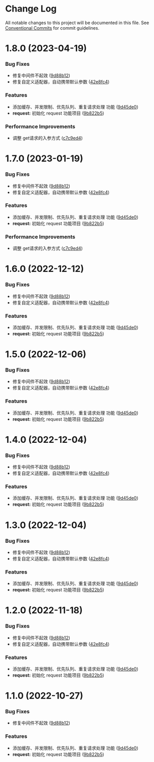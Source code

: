# Change Log

All notable changes to this project will be documented in this file.
See [Conventional Commits](https://conventionalcommits.org) for commit guidelines.

# 1.8.0 (2023-04-19)


### Bug Fixes

* 修复中间件不起效 ([9d88b12](https://github.com/assits/bro/commit/9d88b12d4086b9bc3edfbc0088f6d2098450c6e5))
* 修复自定义适配器，自动携带默认参数 ([42e8fc4](https://github.com/assits/bro/commit/42e8fc4f33771aac45b9843cb016956d18dd2f99))


### Features

* 添加缓存、并发限制、优先队列、重复请求处理 功能 ([9d45de0](https://github.com/assits/bro/commit/9d45de0e3719994ef2a4fcfc9a15f9d4488180c7))
* **request:** 初始化 request 功能项目 ([9b822b5](https://github.com/assits/bro/commit/9b822b529484feb37802692dd760b95a57dabe2f))


### Performance Improvements

* 调整 get请求的入参方式 ([c7c9ed4](https://github.com/assits/bro/commit/c7c9ed4b573e0e1075b0d1305443295c379ece3d))





# 1.7.0 (2023-01-19)


### Bug Fixes

* 修复中间件不起效 ([9d88b12](https://github.com/assits/bro/commit/9d88b12d4086b9bc3edfbc0088f6d2098450c6e5))
* 修复自定义适配器，自动携带默认参数 ([42e8fc4](https://github.com/assits/bro/commit/42e8fc4f33771aac45b9843cb016956d18dd2f99))


### Features

* 添加缓存、并发限制、优先队列、重复请求处理 功能 ([9d45de0](https://github.com/assits/bro/commit/9d45de0e3719994ef2a4fcfc9a15f9d4488180c7))
* **request:** 初始化 request 功能项目 ([9b822b5](https://github.com/assits/bro/commit/9b822b529484feb37802692dd760b95a57dabe2f))


### Performance Improvements

* 调整 get请求的入参方式 ([c7c9ed4](https://github.com/assits/bro/commit/c7c9ed4b573e0e1075b0d1305443295c379ece3d))






# 1.6.0 (2022-12-12)


### Bug Fixes

* 修复中间件不起效 ([9d88b12](https://github.com/assits/bro/commit/9d88b12d4086b9bc3edfbc0088f6d2098450c6e5))
* 修复自定义适配器，自动携带默认参数 ([42e8fc4](https://github.com/assits/bro/commit/42e8fc4f33771aac45b9843cb016956d18dd2f99))


### Features

* 添加缓存、并发限制、优先队列、重复请求处理 功能 ([9d45de0](https://github.com/assits/bro/commit/9d45de0e3719994ef2a4fcfc9a15f9d4488180c7))
* **request:** 初始化 request 功能项目 ([9b822b5](https://github.com/assits/bro/commit/9b822b529484feb37802692dd760b95a57dabe2f))





# 1.5.0 (2022-12-06)


### Bug Fixes

* 修复中间件不起效 ([9d88b12](https://github.com/assits/bro/commit/9d88b12d4086b9bc3edfbc0088f6d2098450c6e5))
* 修复自定义适配器，自动携带默认参数 ([42e8fc4](https://github.com/assits/bro/commit/42e8fc4f33771aac45b9843cb016956d18dd2f99))


### Features

* 添加缓存、并发限制、优先队列、重复请求处理 功能 ([9d45de0](https://github.com/assits/bro/commit/9d45de0e3719994ef2a4fcfc9a15f9d4488180c7))
* **request:** 初始化 request 功能项目 ([9b822b5](https://github.com/assits/bro/commit/9b822b529484feb37802692dd760b95a57dabe2f))





# 1.4.0 (2022-12-04)


### Bug Fixes

* 修复中间件不起效 ([9d88b12](https://github.com/assits/bro/commit/9d88b12d4086b9bc3edfbc0088f6d2098450c6e5))
* 修复自定义适配器，自动携带默认参数 ([42e8fc4](https://github.com/assits/bro/commit/42e8fc4f33771aac45b9843cb016956d18dd2f99))


### Features

* 添加缓存、并发限制、优先队列、重复请求处理 功能 ([9d45de0](https://github.com/assits/bro/commit/9d45de0e3719994ef2a4fcfc9a15f9d4488180c7))
* **request:** 初始化 request 功能项目 ([9b822b5](https://github.com/assits/bro/commit/9b822b529484feb37802692dd760b95a57dabe2f))





# 1.3.0 (2022-12-04)


### Bug Fixes

* 修复中间件不起效 ([9d88b12](https://github.com/assits/bro/commit/9d88b12d4086b9bc3edfbc0088f6d2098450c6e5))
* 修复自定义适配器，自动携带默认参数 ([42e8fc4](https://github.com/assits/bro/commit/42e8fc4f33771aac45b9843cb016956d18dd2f99))


### Features

* 添加缓存、并发限制、优先队列、重复请求处理 功能 ([9d45de0](https://github.com/assits/bro/commit/9d45de0e3719994ef2a4fcfc9a15f9d4488180c7))
* **request:** 初始化 request 功能项目 ([9b822b5](https://github.com/assits/bro/commit/9b822b529484feb37802692dd760b95a57dabe2f))






# 1.2.0 (2022-11-18)


### Bug Fixes

* 修复中间件不起效 ([9d88b12](https://github.com/assits/bro/commit/9d88b12d4086b9bc3edfbc0088f6d2098450c6e5))
* 修复自定义适配器，自动携带默认参数 ([42e8fc4](https://github.com/assits/bro/commit/42e8fc4f33771aac45b9843cb016956d18dd2f99))


### Features

* 添加缓存、并发限制、优先队列、重复请求处理 功能 ([9d45de0](https://github.com/assits/bro/commit/9d45de0e3719994ef2a4fcfc9a15f9d4488180c7))
* **request:** 初始化 request 功能项目 ([9b822b5](https://github.com/assits/bro/commit/9b822b529484feb37802692dd760b95a57dabe2f))





# 1.1.0 (2022-10-27)


### Bug Fixes

* 修复中间件不起效 ([9d88b12](https://github.com/assits/bro/commit/9d88b12d4086b9bc3edfbc0088f6d2098450c6e5))


### Features

* 添加缓存、并发限制、优先队列、重复请求处理 功能 ([9d45de0](https://github.com/assits/bro/commit/9d45de0e3719994ef2a4fcfc9a15f9d4488180c7))
* **request:** 初始化 request 功能项目 ([9b822b5](https://github.com/assits/bro/commit/9b822b529484feb37802692dd760b95a57dabe2f))
